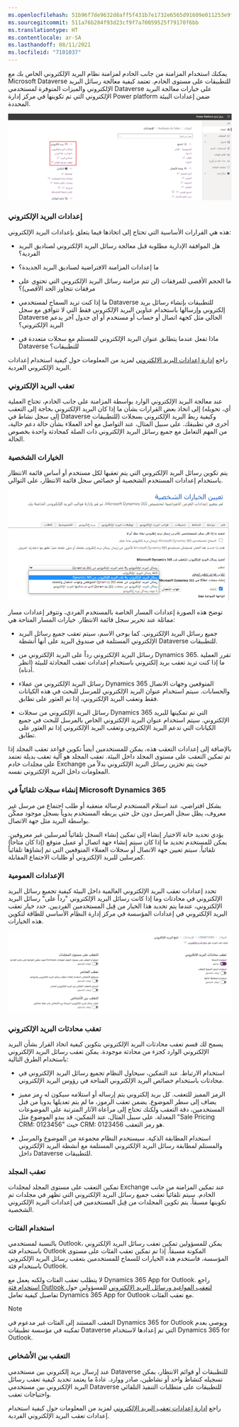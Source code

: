 ```yaml
---
ms.openlocfilehash: 51b96f7de9632d8aff5f431b7e1732e6565d91609e011253e9f91f8b59b9d4f5
ms.sourcegitcommit: 511a76b204f93d23cf9f7a70059525f79170f6bb
ms.translationtype: HT
ms.contentlocale: ar-SA
ms.lasthandoff: 08/11/2021
ms.locfileid: "7101037"
---
```

يمكنك استخدام المزامنة من جانب الخادم لمزامنة نظام البريد الإلكتروني الخاص بك مع Microsoft Dataverse للتطبيقات على مستوى الخادم. تعتمد كيفية معالجة رسائل البريد الإلكتروني والميزات المتوفرة لمستخدمي Dataverse على خيارات معالجة البريد الإلكتروني التي تم تكوينها في مركز إدارة Power platform ضمن إعدادات البيئة المحددة.

![لقطة شاشة تعرض مركز إدارة Microsoft Power Platform وقسم البريد الإلكتروني](../media/T6_ConfigureMailProcessingOptions_image1.png)

### <a name="email-settings"></a>إعدادات البريد الإلكتروني
هذه هي القرارات الأساسية التي تحتاج إلى اتخاذها فيما يتعلق بإعدادات البريد الإلكتروني:

- هل الموافقة الإدارية مطلوبة قبل معالجة رسائل البريد الإلكتروني لصناديق البريد الفردية؟

- ما إعدادات المزامنة الافتراضية لصناديق البريد الجديدة؟

- ما الحجم الأقصى للمرفقات (لن تتم مزامنة رسائل البريد الإلكتروني التي تحتوي على مرفقات تتجاوز الحد الأقصى)؟

- ما إذا كنت تريد السماح لمستخدمي Dataverse للتطبيقات بإنشاء رسائل بريد إلكتروني وإرسالها باستخدام عناوين البريد الإلكتروني فقط التي لا تتوافق مع سجل Dataverse الحالي مثل كجهة اتصال أو حساب أو مستخدم أو أي جدول آخر يدعم البريد الإلكتروني؟

- ماذا تفعل عندما يتطابق عنوان البريد الإلكتروني للمستلم مع سجلات متعددة في Dataverse للتطبيقات؟

راجع [إدارة إعدادات البريد الإلكتروني](/power-platform/admin/settings-email) لمزيد من المعلومات حول كيفية استخدام إعدادات البريد الإلكتروني الفردية.

### <a name="email-tracking"></a>تعقب البريد الإلكتروني
عند معالجة البريد الإلكتروني الوارد بواسطة المزامنة على جانب الخادم، تحتاج العملية إلى اتخاذ بعض القرارات بشأن ما إذا كان البريد الإلكتروني بحاجة إلى التعقب (أي، تحويله إلى سجل نشاط في Dataverse للتطبيقات) وكيفية ربط البريد الإلكتروني بسجلات أخرى في تطبيقك. على سبيل المثال، عند التواصل مع أحد العملاء بشأن حالة دعم حالية، من المهم التعامل مع جميع رسائل البريد الإلكتروني ذات الصلة كمحادثة واحدة بخصوص الحالة.

### <a name="personal-options"></a>الخيارات الشخصية

يتم تكوين رسائل البريد الإلكتروني التي يتم تعقبها لكل مستخدم أو أساس قائمة الانتظار باستخدام إعدادات المستخدم الشخصية أو خصائص سجل قائمة الانتظار، على التوالي. 

![لقطة شاشة توضح نموذج الخيارات الشخصية](../media/T6_ConfigureMailProcessingOptions_image2.png)

توضح هذه الصورة إعدادات المسار الخاصة بالمستخدم الفردي، وتتوفر إعدادات مسار مماثلة عند تحرير سجل قائمة الانتظار. خيارات المسار المتاحة هي:

- جميع رسائل البريد الإلكتروني. كما يوحي الاسم، سيتم تعقب جميع رسائل البريد الإلكتروني المستلمة في صندوق البريد على أنها أنشطة Dataverse للتطبيقات.

- رسائل البريد الإلكتروني رداً على البريد الإلكتروني من Dynamics 365. تقرر العملية ما إذا كنت تريد تعقب بريد إلكتروني باستخدام إعدادات تعقب المحادثة للبيئة (انظر أدناه).

- رسائل البريد الإلكتروني من عملاء Dynamics 365 المتوقعين وجهات الاتصال والحسابات. سيتم استخدام عنوان البريد الإلكتروني للمرسل للبحث في هذه الكيانات فقط وتعقب البريد الإلكتروني، إذا تم العثور على تطابق.

- رسائل البريد الإلكتروني من سجلات Dynamics 365 التي تم تمكينها للبريد الإلكتروني. سيتم استخدام عنوان البريد الإلكتروني الخاص بالمرسل للبحث في جميع الكيانات التي تدعم البريد الإلكتروني وتعقب البريد الإلكتروني إذا تم العثور على تطابق.

بالإضافة إلى إعدادات التعقب هذه، يمكن للمستخدمين أيضاً تكوين قواعد تعقب المجلد إذا تم تمكين التعقب على مستوى المجلد داخل البيئة. تعقب المجلد هو آلية تعقب بديلة تعتمد على مجلدات خادم Exchange حيث يتم تخزين رسائل البريد الإلكتروني بدلاً من المعلومات داخل البريد الإلكتروني نفسه.

### <a name="automatically-create-records-in-microsoft-dynamics-365"></a>إنشاء سجلات تلقائياً في Microsoft Dynamics 365

بشكل افتراضي، عند استلام المستخدم لرسالة متعقبة أو طلب اجتماع من مرسل غير معروف، يظل سجل المرسل دون حل حتى يربطه المستخدم يدوياً بسجل موجود ممكّن بواسطة البريد مثل جهة الاتصال. 

يؤدي تحديد خانة الاختيار إنشاء إلى تمكين إنشاء السجل تلقائياً لمرسلين غير معروفين. يمكن للمستخدم تحديد ما إذا كان سيتم إنشاء جهة اتصال أو عميل متوقع (إذا كان متاحاً) تلقائياً. سيتم تعيين جهة الاتصال أو سجلات العملاء المتوقعين التي تم إنشاؤها تلقائياً كمرسلين للبريد الإلكتروني أو طلبات الاجتماع المقابلة.

### <a name="global-settings"></a>الإعدادات العمومية

تحدد إعدادات تعقب البريد الإلكتروني العالمية داخل البيئة كيفية تجميع رسائل البريد الإلكتروني في محادثات وما إذا كانت رسائل البريد الإلكتروني "رداً على" رسائل البريد الإلكتروني، عندما يتم تحديد هذا الخيار من قِبل المستخدمين الفرديين. حدد خيار تعقب البريد الإلكتروني في إعدادات المؤسسة في مركز إدارة النظام الأساسي للطاقة لتكوين هذه الخيارات.

![لقطة شاشة توضح نموذج تعقب البريد الإلكتروني](../media/T6_ConfigureMailProcessingOptions_image3.png)

### <a name="tracking-email-conversations"></a>تعقب محادثات البريد الإلكتروني

يسمح لك قسم تعقب محادثات البريد الإلكتروني بتكوين كيفية اتخاذ القرار بشأن البريد الإلكتروني الوارد كجزء من محادثة موجودة. يمكن تعقب رسائل البريد الإلكتروني باستخدام الطرق التالية:

- استخدام الارتباط. عند التمكين، سيحاول النظام تجميع رسائل البريد الإلكتروني في محادثات باستخدام خصائص البريد الإلكتروني المتاحة في رؤوس البريد الإلكتروني. 

- الرمز المميز للتعقب. كل بريد إلكتروني يتم إرساله أو استلامه سيكون له رمز مميز يضاف إلى سطر الموضوع. يضمن تعقب الرموز، ما لم يتم تعديلها يدوياً من قبل المستخدمين، دقة التعقب ولكنك تحتاج إلى مراعاة الآثار المترتبة على الموضوعات المعدلة. على سبيل المثال، عند التمكين، قد يبدو الموضوع مثل "Sale Pricing CRM: 0123456" حيث CRM: 0123456 هو رمز التعقب.

- استخدام المطابقة الذكية. سيستخدم النظام مجموعة من الموضوع والمرسل والمستلم لمطابقة رسائل البريد الإلكتروني المستلمة مع أنشطة البريد الإلكتروني داخل Dataverse للتطبيقات.

### <a name="folder-tracking"></a>تعقب المجلد

تمكين التعقب على مستوى المجلد لمجلدات Exchange عند تمكين المزامنة من جانب الخادم. سيتم تلقائياً تعقب جميع رسائل البريد الإلكتروني التي تظهر في مجلدات تم تكوينها مسبقاً. يتم تكوين المجلدات من قِبل المستخدمين في إعدادات البريد الإلكتروني الشخصية. 

### <a name="using-categories"></a>استخدام الفئات

بالنسبة لمستخدمي Outlook، يمكن للمسؤولين تمكين تعقب رسائل البريد الإلكتروني باستخدام فئة Outlook المكونة مسبقاً. إذا تم تمكين تعقب الفئات على مستوى المؤسسة، فاستخدم هذه الخيارات للسماح للمستخدمين بتعقب رسائل البريد الإلكتروني باستخدام فئة Outlook.

لا يتطلب تعقب الفئات ولكنه يعمل مع Dynamics 365 App for Outlook. راجع [استخدام فئة Outlook لتعقب المواعيد ورسائل البريد الإلكتروني](/dynamics365/customer-engagement/admin/use-outlook-category-track-appointments-emails) للمسؤولين حول تفاصيل كيفية تعامل Dynamics 365 App for Outlook مع تعقب الفئات.

> [!NOTE]
> التعقب المستند إلى الفئات غير مدعوم في Dynamics 365 for Outlook ويوصى بعدم تمكينه في مؤسسة تطبيقات Dataverse التي تم إعدادها لاستخدام Dynamics 365 for Outlook.

### <a name="tracking-between-users"></a>التعقب بين الأشخاص

عند إرسال بريد إلكتروني بين مستخدمي Dataverse للتطبيقات أو قوائم الانتظار، يمكن تسجيله كنشاط واحد أو نشاطين، صادر ووارد. عادةً ما يعتمد تحديد كيفية تعقب رسائل البريد الإلكتروني بين مستخدمي Dataverse للتطبيقات على متطلبات التنفيذ التلقائي واحتياجات تعقب.

راجع [إدارة إعدادات تعقب البريد الإلكتروني](/power-platform/admin/settings-email-tracking) لمزيد من المعلومات حول كيفية استخدام إعدادات تعقب البريد الإلكتروني الفردية.
